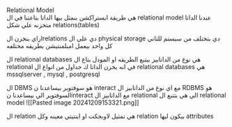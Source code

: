 Relational Model  
هي طريقة ابستراكشن بنمثل بيها الداتا بتاعتنا 
في ال relational model عندنا الداتا متخزنه علي شكل relations(tables) 

ازاي بنخزن الrelations دي علي ال physical storage دي بتختلف من سيستم للتاني كل واحد بيعمل امبلمنتيشن بطريقه مختلفه

ال relational databases هي نوع من الداتابيز بيتبع الطريقه او المودل بتاع ال relational في انه يخزن الداتا ك جداول
من انواع ال relational databases هي mssqlserver , mysql , postgresql 

ال DBMS هو سوفتوير بيساعدنا ن interact مع اي نوع من الداتابيز 
ال RDBMS هو السوفتوير الي بيساعدنا نinteract مع الداتابيز ال relational الي هي بتتبع ال relational model 
![[Pasted image 20241209153321.png]]



ال relation هي تمثيل لاوبجكت او اينتيتي معينه وكل relation بيكون ليها attributes 
